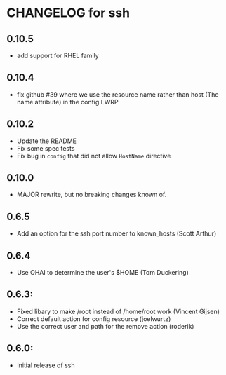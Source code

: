 # CHANGELOG for ssh
## 0.10.5
* add support for RHEL family

## 0.10.4
* fix github #39 where we use the resource name rather than host (The name attribute) in the config LWRP

## 0.10.2
* Update the README
* Fix some spec tests
* Fix bug in `config` that did not allow `HostName` directive

## 0.10.0
* MAJOR rewrite, but no breaking changes known of.

## 0.6.5

* Add an option for the ssh port number to known_hosts (Scott Arthur)

## 0.6.4

* Use OHAI to determine the user's $HOME (Tom Duckering)

## 0.6.3:

* Fixed libary to make /root instead of /home/root work (Vincent Gijsen)
* Correct default action for config resource (joelwurtz)
* Use the correct user and path for the remove action (roderik)

## 0.6.0:

* Initial release of ssh

